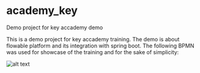 # academy_key
Demo project for key accademy demo

This is a demo project for key accademy training. The demo is about flowable platform and its integration with spring boot. 
The following BPMN was used for showcase of the training and for the sake of simplicity:


![alt text](https://wwv.flowable.com/open-source/docs/assets/bpmn/getting.started.bpmn.process.png)
